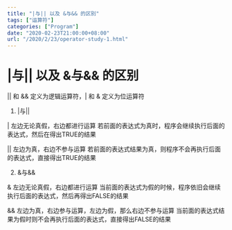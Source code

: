 ```yaml
---
title: "|与|| 以及 &与&& 的区别"
tags: ["运算符"]
categories: ["Program"]
date: "2020-02-23T21:00:00+08:00"
url: "/2020/2/23/operator-study-1.html"
---
```


# |与|| 以及 &与&& 的区别

|| 和 && 定义为逻辑运算符，| 和 & 定义为位运算符

1. |与||

|  左边无论真假，右边都进行运算
若前面的表达式为真时，程序会继续执行后面的表达式，然后在得出TRUE的结果

|| 左边为真，右边不参与运算
若前面的表达式结果为真，则程序不会再执行后面的表达式，直接得出TRUE的结果

2. &与&&

& 左边无论真假，右边都进行运算
当前面的表达式为假的时候，程序依旧会继续执行后面的表达式，然后再得出FALSE的结果

&& 左边为真，右边参与运算，左边为假，那么右边不参与运算
当前面的表达式结果为假时则不会再执行后面的表达式，直接得出FALSE的结果